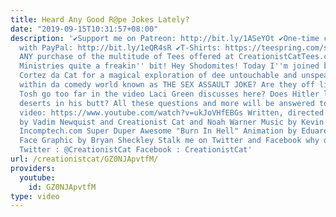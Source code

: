 ```yaml
---
title: Heard Any Good R@pe Jokes Lately?
date: "2019-09-15T10:31:57+08:00"
description: '✔Support me on Patreon: http://bit.ly/1ASeYOt ✔One-time contribution
  with PayPal: http://bit.ly/1eQR4sR ✔T-Shirts: https://teespring.com/stores/creationist-cat
  ANY purchase of the multitude of Tees offered at CreationistCatTees.com helps CC
  Ministries quite a freakin'' bit! Hey Shodomites! Today I''m joined by special guest
  Cortez da Cat for a magical exploration of dee untouchable and unspeakable taboo
  within da comedy world known as THE SEX ASSAULT JOKE? Are they off limits? Did Daniel
  Tosh go too far in the video Laci Green discusses here? Does Hitler like frozen
  deserts in his butt? All these questions and more will be answered tonight!!! Laci''s
  video: https://www.youtube.com/watch?v=ukJoVHfEBGs Written, directed and produced
  by Vadim Newquist and Creationist Cat and Noah Warner Music by Kevin Macleod from
  Incomptech.com Super Duper Awesome "Burn In Hell" Animation by Eduard Riegel CC
  Face Graphic by Bryan Sheckley Stalk me on Twitter and Facebook why don''t cha?
  Twitter : @CreationistCat Facebook : CreationistCat'
url: /creationistcat/GZ0NJApvtfM/
providers:
  youtube:
    id: GZ0NJApvtfM
type: video
---
```

